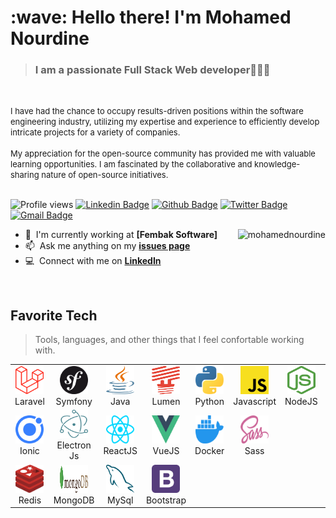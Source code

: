 <h1 align="left" id="mohamednourdine-title">:wave: Hello there! I'm Mohamed Nourdine</h1>

><h3 align="left">I am a passionate Full Stack Web developer👨🏽‍💻</h3>

<br>

<font size="2">I have had the chance to occupy results-driven positions within the software engineering industry, utilizing my expertise and experience to efficiently develop intricate projects for a variety of companies.
<br>
<br>
My appreciation for the open-source community has provided me with valuable learning opportunities. I am fascinated by the collaborative and knowledge-sharing nature of open-source initiatives.
<br>
<br>
</font>




![Profile views](https://gpvc.arturio.dev/mohamednourdine) [![Linkedin Badge](https://img.shields.io/badge/-mohamednourdine-0072b1?style=flat&logo=Linkedin&logoColor=white&link=https://www.linkedin.com/in/mohamed-nourdine-0970b7122/)](https://www.linkedin.com/in/mohamed-nourdine-0970b7122/) [![Github Badge](https://img.shields.io/badge/mohamednourdine-grey?style=flat&logo=github&logoColor=white&link=https://github.com/mohamednourdine/)](https://github.com/mohamednourdine/) 
[![Twitter Badge](https://img.shields.io/badge/-nourdinetw-00acee?style=flat&logo=twitter&logoColor=white&link=https://twitter.com/nourdinetw/)](https://www.twitter.com/nourdinetw/) [![Gmail Badge](https://img.shields.io/badge/-mohamednjikam25@gmail.com-c14438?style=flat-square&logo=Gmail&logoColor=white&link=mailto:mohamednjikam25@gmail.com)](mailto:mohamednjikam25@gmail.com)

<a href="#mohamednourdine-title">
  <img src="https://github-readme-stats.vercel.app/api?username=mohamednourdine&show_icons=true&count_private=true&include_all_commits=true" alt="mohamednourdine" align="right" />
</a>

- :office: &nbsp;I'm currently working at **[Fembak Software]**
- :mailbox: &nbsp;Ask me anything on my **[issues page]**
- :computer: &nbsp;Connect with me on **[LinkedIn]**

<br>

<h2 align="left" id="mohamednourdine">Favorite Tech</h2>

> Tools, languages, and other things that I feel confortable working with.

<table>
  <tr>
    <td align="center" width="96">
      <a href="#mohamednourdine">
        <img src="./icons/laravel.svg" width="45" height="45" alt="Laravel" />
      </a>
      <br>Laravel
    </td>
     <td align="center" width="96">
      <a href="#mohamednourdine">
        <img src="./icons/symfony.svg" width="45" height="45" alt="Symfony" />
      </a>
      <br>Symfony
    </td>
    <td align="center" width="96">
      <a href="#mohamednourdine">
        <img src="./icons/java.svg" width="45" height="45" alt="Java" />
      </a>
      <br>Java
    </td>
    <td align="center" width="96">
      <a href="#mohamednourdine">
        <img src="./icons/lumen.svg" width="45" height="45" alt="Lumen" />
      </a>
      <br>Lumen
    </td>
     <td align="center" width="96">
      <a href="#mohamednourdine">
        <img src="./icons/python.svg" width="45" height="45" alt="Python" />
      </a>
      <br>Python
    </td>
    <td align="center" width="96">
      <a href="#mohamednourdine">
        <img src="./icons/javascript.svg" width="45" height="45" alt="Javascript" />
      </a>
      <br>Javascript
    </td>
     <td align="center" width="96">
      <a href="#mohamednourdine">
        <img src="./icons/nodejs-icon.svg" width="45" height="45" alt="nodejs" />
      </a>
      <br>NodeJS
    </td>
    <td align="center" width="96">
      <a href="#mohamednourdine">
        <img src="./icons/typescript-icon.svg" width="45" height="45" alt="TypeScript" />
      </a>
      <br>TypeScript
    </td>
    <td align="center" width="96">
      <a href="#mohamednourdine">
        <img src="./icons/flutter.svg" width="45" height="45" alt="Flutter" />
      </a>
      <br>Flutter
    </td>
    </tr>
    <tr>
    <td align="center" width="96">
      <a href="#mohamednourdine">
        <img src="./icons/ionic-icon.svg" width="45" height="45" alt="Ionic" />
      </a>
      <br>Ionic
    </td>
     <td align="center" width="96">
      <a href="#mohamednourdine">
        <img src="./icons/electron.svg" width="45" height="45" alt="Electron Js" />
      </a>
      <br>Electron Js
    </td>
    <td align="center" width="96">
      <a href="#mohamednourdine">
        <img src="./icons/react.svg" width="45" height="45" alt="ReactJS" />
      </a>
      <br>ReactJS
    </td>
    <td align="center" width="96">
      <a href="#mohamednourdine">
        <img src="./icons/vue.svg" width="45" height="45" alt="VueJS" />
      </a>
      <br>VueJS
    </td>
    <td align="center" width="96">
      <a href="#mohamednourdine">
        <img src="./icons/docker-icon.svg" width="45" height="45" alt="Docker" />
      </a>
      <br>Docker
    </td>
    <td align="center" width="96">
      <a href="#mohamednourdine">
        <img src="./icons/sass.svg" width="45" height="45" alt="Sass" />
      </a>
      <br>Sass
    </td>
    <tr>
    <tr>
    <td align="center" width="96">
      <a href="#mohamednourdine">
        <img src="./icons/redis.svg" width="45" height="45" alt="Redis" />
      </a>
      <br>Redis
    </td>
    <td align="center" width="96">
      <a href="#mohamednourdine">
        <img src="./icons/mongodb.svg" width="45" height="45" alt="MongoDB" />
      </a>
      <br>MongoDB
    </td>
    <td align="center" width="96">
      <a href="#mohamednourdine">
        <img src="./icons/mysql.svg" width="45" height="45" alt="MySql" />
      </a>
      <br>MySql
    </td>
    <td align="center" width="96">
      <a href="#mohamednourdine">
        <img src="./icons/bootstrap.svg" width="45" height="45" alt="Bootstrap" />
      </a>
      <br>Bootstrap
    </td>
    </tr>
  
  </tr>
  
</table>

<!-- links -->

[issues page]: https://github.com/mohamednourdine/mohamednourdine/issues "mohamednourdine/issues"
[linkedin]: https://www.linkedin.com/in/mnourdine/ "Mohamed Nourdine"
